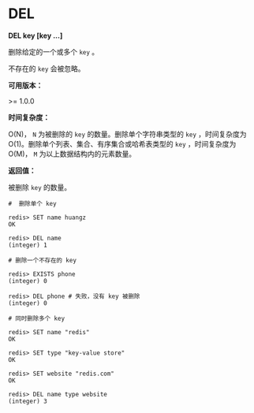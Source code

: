 
# DEL

**DEL key [key ...]**

删除给定的一个或多个 `key` 。

不存在的 `key` 会被忽略。

**可用版本：**

&gt;= 1.0.0

**时间复杂度：**

O(N)， `N` 为被删除的 `key` 的数量。删除单个字符串类型的 `key` ，时间复杂度为O(1)。删除单个列表、集合、有序集合或哈希表类型的 `key` ，时间复杂度为O(M)， `M` 为以上数据结构内的元素数量。

**返回值：**

被删除 `key` 的数量。

```
#  删除单个 key

redis> SET name huangz
OK

redis> DEL name
(integer) 1

# 删除一个不存在的 key

redis> EXISTS phone
(integer) 0

redis> DEL phone # 失败，没有 key 被删除
(integer) 0

# 同时删除多个 key

redis> SET name "redis"
OK

redis> SET type "key-value store"
OK

redis> SET website "redis.com"
OK

redis> DEL name type website
(integer) 3

```
